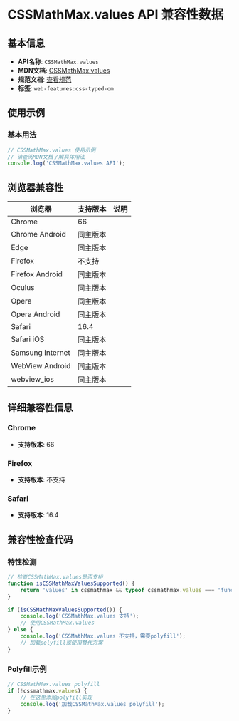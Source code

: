 # CSSMathMax.values API 兼容性数据

## 基本信息

- **API名称**: `CSSMathMax.values`
- **MDN文档**: [CSSMathMax.values](https://developer.mozilla.org/docs/Web/API/CSSMathMax/values)
- **规范文档**: [查看规范](https://drafts.css-houdini.org/css-typed-om/#dom-cssmathmax-values)
- **标签**: `web-features:css-typed-om`

## 使用示例

### 基本用法

```javascript
// CSSMathMax.values 使用示例
// 请查阅MDN文档了解具体用法
console.log('CSSMathMax.values API');
```

## 浏览器兼容性

| 浏览器 | 支持版本 | 说明 |
|--------|----------|------|
| Chrome | 66 |  |
| Chrome Android | 同主版本 |  |
| Edge | 同主版本 |  |
| Firefox | 不支持 |  |
| Firefox Android | 同主版本 |  |
| Oculus | 同主版本 |  |
| Opera | 同主版本 |  |
| Opera Android | 同主版本 |  |
| Safari | 16.4 |  |
| Safari iOS | 同主版本 |  |
| Samsung Internet | 同主版本 |  |
| WebView Android | 同主版本 |  |
| webview_ios | 同主版本 |  |

## 详细兼容性信息

### Chrome

- **支持版本**: 66

### Firefox

- **支持版本**: 不支持

### Safari

- **支持版本**: 16.4

## 兼容性检查代码

### 特性检测

```javascript
// 检查CSSMathMax.values是否支持
function isCSSMathMaxValuesSupported() {
    return 'values' in cssmathmax && typeof cssmathmax.values === 'function';
}

if (isCSSMathMaxValuesSupported()) {
    console.log('CSSMathMax.values 支持');
    // 使用CSSMathMax.values
} else {
    console.log('CSSMathMax.values 不支持，需要polyfill');
    // 加载polyfill或使用替代方案
}
```

### Polyfill示例

```javascript
// CSSMathMax.values polyfill
if (!cssmathmax.values) {
    // 在这里添加polyfill实现
    console.log('加载CSSMathMax.values polyfill');
}
```

